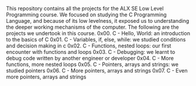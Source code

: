 This repository contains all the projects for the ALX SE Low Level Programming course. We focused on studying the C Programming Language, and because of its low levelness, it exposed us to understanding the deeper working mechanisms of the computer.  The following are the projects we undertook in this course.
 0x00. C - Hello, World: an introduction to the basics of C
 0x01. C - Variables, if, else, while: we studied conditions and decision making in c
 0x02. C - Functions, nested loops: our first encounter with functions and loops
 0x03. C - Debugging: we learnt to debug code written by another engineer or developer
 0x04. C - More functions, more nested loops
 0x05. C - Pointers, arrays and strings: we studied pointers
 0x06. C - More pointers, arrays and strings
 0x07. C - Even more pointers, arrays and strings
